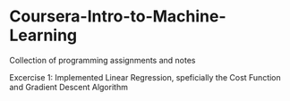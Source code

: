 # Coursera-Intro-to-Machine-Learning
Collection of programming assignments and notes

Excercise 1: Implemented Linear Regression, speficially the Cost Function and Gradient Descent Algorithm
